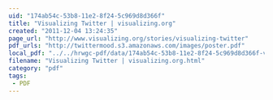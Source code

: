```yaml
---
uid: "174ab54c-53b8-11e2-8f24-5c969d8d366f"
title: "Visualizing Twitter | visualizing.org"
created: "2011-12-04 13:24:35"
page_url: "http://www.visualizing.org/stories/visualizing-twitter"
pdf_urls: "http://twittermood.s3.amazonaws.com/images/poster.pdf"
local_pdf: "../../hrwgc-pdf/data/174ab54c-53b8-11e2-8f24-5c969d8d366f-visualizing-twitter-visualizing-org.pdf"
filename: "Visualizing Twitter | visualizing.org.html"
category: "pdf"
tags: 
 - PDF
---
```

